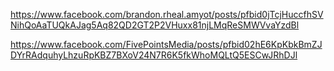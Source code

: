 https://www.facebook.com/brandon.rheal.amyot/posts/pfbid0jTcjHuccfhSVNihQoAaTUQkAJag5Aq82QD2GT2P2VHuxx81njLMqReSMWVvaYzdBl

https://www.facebook.com/FivePointsMedia/posts/pfbid02hE6KpKbkBmZJDYrRAdquhyLhzuRpKBZ7BXoV24N7R6K5fkWhoMQLtQ5ESCwJRhDJl

